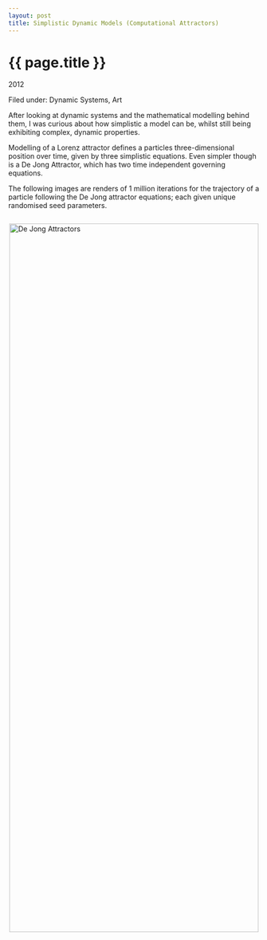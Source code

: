```yaml
---
layout: post
title: Simplistic Dynamic Models (Computational Attractors)
---
```


{{ page.title }}
================

<p class="meta">2012</p>
<p class="meta">Filed under: Dynamic Systems, Art</p>

After looking at dynamic systems and the mathematical modelling behind them, I was curious about how simplistic a model can be, whilst still being exhibiting complex, dynamic properties.

Modelling of a Lorenz attractor defines a particles three-dimensional position over time, given by three simplistic equations. Even simpler though is a De Jong Attractor, which has two time independent governing equations. 

The following images are renders of 1 million iterations for the trajectory of a particle following the De Jong attractor equations; each given unique randomised seed parameters. 

<img style="margin: 2em auto; display:block;" src="https://s3.amazonaws.com/github_image_storage/dejong_attractors.png" width="500" height="1422" alt="De Jong Attractors" />

